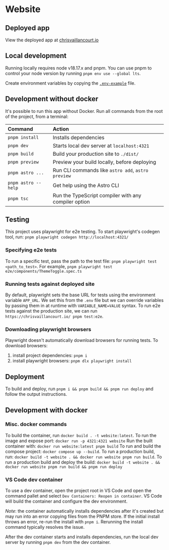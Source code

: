 # Website

## Deployed app

View the deployed app at
[chrisvaillancourt.io](https://www.chrisvaillancourt.io/)

## Local development

Running locally requires node v18.17.x and pnpm. You can use pnpm to control
your node version by running `pnpm env use --global lts`.

Create environment variables by copying the [`.env-example`](./env-example)
file.

## Development without docker

It's possible to run this app without Docker. Run all commands from the root of
the project, from a terminal:

| Command             | Action                                               |
| :------------------ | :--------------------------------------------------- |
| `pnpm install`      | Installs dependencies                                |
| `pnpm dev`          | Starts local dev server at `localhost:4321`          |
| `pnpm build`        | Build your production site to `./dist/`              |
| `pnpm preview`      | Preview your build locally, before deploying         |
| `pnpm astro ...`    | Run CLI commands like `astro add`, `astro preview`   |
| `pnpm astro --help` | Get help using the Astro CLI                         |
| `pnpm tsc`          | Run the TypeScript compiler with any compiler option |

## Testing

This project uses playwright for e2e testing. To start playwright's codegen
tool, run: `pnpm playwright codegen http://localhost:4321/`

### Specifying e2e tests

To run a specific test, pass the path to the test file:
`pnpm playwright test <path_to_test>`. For example,
`pnpm playwright test e2e/components/ThemeToggle.spec.ts`

### Running tests against deployed site

By default, playwright sets the base URL for tests using the environment
variable `APP_URL`. We set this from the `.env` file but we can override
variables by passing them in at runtime with `VARIABLE_NAME=VALUE` syntax. To
run e2e tests against the production site, we can run
`https://chrisvaillancourt.io/ pnpm test:e2e`.

### Downloading playwright browsers

Playwright doesn't automatically download browsers for running tests. To
download browsers:

1. install project dependencies: `pnpm i`
2. install playwright browsers: `pnpm dlx playwright install`

## Deployment

To build and deploy, run `pnpm i && pnpm build && pnpm run deploy` and follow
the output instructions.

## Development with docker

### Misc. docker commands

To build the container, run `docker build . -t website:latest`. To run the image
and expose port: `docker run -p 4321:4321 website` Run the built container with:
`docker run website:latest pnpm build` To run and build the compose project:
`docker compose up --build`. To run a production build, run:
`docker build -t website . && docker run website pnpm run build`. To run a
production build and deploy the build:
`docker build -t website . && docker run website pnpm run build && pnpm run deploy`

### VS Code dev container

To use a dev container, open the project root in VS Code and open the command
pallet and select `Dev Containers: Reopen in container`. VS Code will build the
container and configure the dev environment.

_Note_: the container automatically installs dependencies after it's created but
may run into an error copying files from the PNPM store. If the initial install
throws an error, re-run the install with `pnpm i`. Rerunning the install command
typically resolves the issue.

After the dev container starts and installs dependencies, run the local dev
server by running `pnpm dev` from the dev container.
